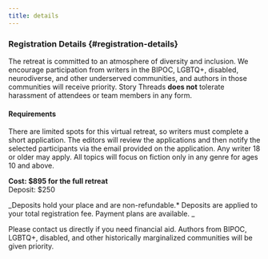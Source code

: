 ```yaml
---
title: details
---
```


### Registration Details {#registration-details}
The retreat is committed to an atmosphere of diversity and inclusion. We encourage participation from writers in the BIPOC, LGBTQ+, disabled, neurodiverse, and other underserved communities, and authors in those communities will receive priority. Story Threads **does not** tolerate harassment of attendees or team members in any form.

#### Requirements
There are limited spots for this virtual retreat, so writers must complete a short application. The editors will review the applications and then notify the selected participants via the email provided on the application. Any writer 18 or older may apply. All topics will focus on fiction only in any genre for ages 10 and above.

**Cost: $895 for the full retreat**</br>
Deposit: $250

_Deposits hold your place and are non-refundable.* Deposits are applied to your total registration fee. Payment plans are available. _

Please contact us directly if you need financial aid. Authors from BIPOC, LGBTQ+, disabled, and other historically marginalized communities will be given priority.


